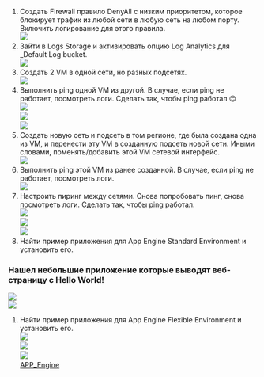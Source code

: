 1.  Создать Firewall правило DenyAll с низким приоритетом, которое блокирует трафик из любой сети в любую сеть на любом порту. Включить логирование для этого правила.  
    ![](/HW32/screen/denyall.PNG)
2.  Зайти в Logs Storage и активировать опцию Log Analytics для \_Default Log bucket.  
    ![](/HW32/screen/logstorage.PNG)
3.  Создать 2 VM в одной сети, но разных подсетях.  
    ![](/HW32/screen/VM.PNG)
4.  Выполнить ping одной VM из другой. В случае, если ping не работает, посмотреть логи. Сделать так, чтобы ping работал 😊  
    ![](/HW32/screen/pingclose.PNG)  
    ![](/HW32/screen/canceldenyall.PNG)  
    ![](/HW32/screen/pingopen.PNG)
5.  Создать новую сеть и подсеть в том регионе, где была создана одна из VM, и перенести эту VM в созданную подсеть новой сети. Иными словами, поменять/добавить этой VM сетевой интерфейс.  
    ![](/HW32/screen/testnetwork.PNG)
6.  Выполнить ping этой VM из ранее созданной. В случае, если ping не работает, посмотреть логи.  
    ![](/HW32/screen/newnetwork.PNG)
7.  Настроить пиринг между сетями. Снова попробовать пинг, снова посмотреть логи. Сделать так, чтобы ping работал.  
    ![](/Hw32/screen/peering.PNG)  
    ![](/Hw32/screen/firewallping.PNG)  
    ![](/Hw32/screen/pingup.PNG)
8.  Найти пример приложения для App Engine Standard Environment и установить его.

### Нашел небольшие приложение которые выводят веб-страницу с Hello World!

![](/Hw32/appengine/app_deploy_standart.PNG)  
![](/Hw32/appengine/hello_world_standart.PNG)

1.  Найти пример приложения для App Engine Flexible Environment и установить его.  
    ![](/Hw32/appengine_flexible/hello_world_flex.PNG)  
    ![](/Hw32/appengine_flexible/flex_app.PNG)  
    ![](/Hw32/screen/app_engine.PNG)  
    [APP_Engine](https://github.com/GoogleCloudPlatform)
